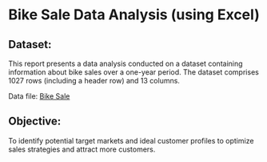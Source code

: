 # Bike Sale Data Analysis (using Excel)
## Dataset:
This report presents a data analysis conducted on a dataset containing information about bike sales over a one-year period. The dataset comprises 1027 rows (including a header row) and 13 columns.

Data file: <a href="https://github.com/ThinhThuong/Excel-project/blob/main/1.%20Project%20Bike%20Sales.xlsx">Bike Sale</a>

## Objective:
To identify potential target markets and ideal customer profiles to optimize sales strategies and attract more customers.
##
